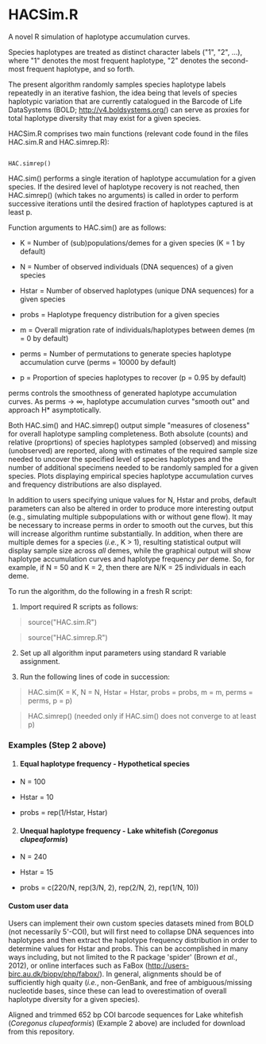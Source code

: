 # HACSim.R

A novel R simulation of haplotype accumulation curves. 

Species haplotypes are treated as distinct character labels ("1", "2", ...), where "1" denotes the most frequent haplotype, "2" denotes the second-most frequent haplotype, and so forth.

The present algorithm randomly samples species haplotype labels repeatedly in an iterative fashion, the idea being that levels of species haplotypic variation that are currently catalogued in the Barcode of Life DataSystems (BOLD; http://v4.boldsystems.org/) can serve as proxies for total haplotype diversity that may exist for a given species.

HACSim.R comprises two main functions (relevant code found in the files HAC.sim.R and HAC.simrep.R): 

``` HAC.sim(K = 1, N, Hstar, probs, m = 0, perms = 10000, p = 0.95)

HAC.simrep()

```

HAC.sim() performs a single iteration of haplotype accumulation for a given species. If the desired level of haplotype recovery is not reached, then HAC.simrep() (which takes no arguments) is called in order to perform successive iterations until the desired fraction of haplotypes captured is at least p.

Function arguments to HAC.sim() are as follows:

* K = Number of (sub)populations/demes for a given species (K = 1 by default)

* N = Number of observed individuals (DNA sequences) of a given species 

* Hstar = Number of observed haplotypes (unique DNA sequences) for a given species

* probs = Haplotype frequency distribution for a given species

* m = Overall migration rate of individuals/haplotypes between demes (m = 0 by default)

* perms = Number of permutations to generate species haplotype accumulation curve (perms = 10000 by default)

* p = Proportion of species haplotypes to recover (p = 0.95 by default)

perms controls the smoothness of generated haplotype accumulation curves. As perms &rarr; &infin;, haplotype accumulation curves "smooth out" and approach H* asymptotically.

Both HAC.sim() and HAC.simrep() output simple "measures of closeness" for overall haplotype sampling completeness. Both absolute (counts) and relative (proprtions) of species haplotypes sampled (observed) and missing (unobserved) are reported, along with estimates of the required sample size needed to uncover the specified level of species haplotypes and the number of additional specimens needed to be randomly sampled for a given species. Plots displaying empirical species haplotype accumulation curves and frequency distributions are also displayed. 

In addition to users specifying unique values for N, Hstar and probs, default parameters can also be altered in order to produce more interesting output (e.g., simulating multiple subpopulations with or without gene flow). It may be necessary to increase perms in order to smooth out the curves, but this will increase algorithm runtime substantially. In addition, when there are multiple demes for a species (*i.e.*, K > 1), resulting statistical output will display sample size across *all* demes, while the graphical output will show haplotype accumulation curves and haplotype frequency *per* deme. So, for example, if N = 50 and K = 2, then there are N/K = 25 individuals in each deme.

To run the algorithm, do the following in a fresh R script:

1. Import required R scripts as follows:

> source("HAC.sim.R")

> source("HAC.simrep.R")

2. Set up all algorithm input parameters using standard R variable assignment. 

3. Run the following lines of code in succession:

> HAC.sim(K = K, N = N, Hstar = Hstar, probs = probs, m = m, perms = perms, p = p)

> HAC.simrep() (needed only if HAC.sim() does not converge to at least p)


### Examples (Step 2 above) ###

1. #### Equal haplotype frequency - Hypothetical species ####

* N = 100

* Hstar = 10

* probs = rep(1/Hstar, Hstar)

2. #### Unequal haplotype frequency - Lake whitefish (*Coregonus clupeaformis*) ####

* N = 240
 
* Hstar = 15
 
* probs = c(220/N, rep(3/N, 2), rep(2/N, 2), rep(1/N, 10))

#### Custom user data ####

Users can implement their own custom species datasets mined from BOLD (not necessarily 5'-COI), but will first need to collapse DNA sequences into haplotypes and then extract the haplotype frequency distribution in order to determine values for Hstar and probs. This can be accomplished in many ways including, but not limited to the R package 'spider' (Brown *et al.*, 2012), or online interfaces such as FaBox (http://users-birc.au.dk/biopv/php/fabox/). In general, alignments should be of sufficiently high quaity (*i.e.*, non-GenBank, and free of ambiguous/missing nucleotide bases, since these can lead to overestimation of overall haplotype diversity for a given species).  

Aligned and trimmed 652 bp COI barcode sequences for Lake whitefish (*Coregonus clupeaformis*) (Example 2 above) are included for download from this repository. 

